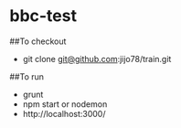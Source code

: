# bbc-test
##To checkout
* git clone git@github.com:jijo78/train.git

##To run
* grunt
* npm start or nodemon
* http://localhost:3000/
